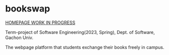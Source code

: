 # bookswap
[HOMEPAGE WORK IN PROGRESS](http://211.243.231.147:808/)

Term-project of Software Engineering(2023, Spring), Dept. of Software, Gachon Univ.

The webpage platform that students exchange their books freely in campus.